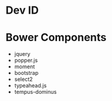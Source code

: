 # Dev ID

# Bower Components
- jquery
- popper.js
- moment
- bootstrap
- select2
- typeahead.js
- tempus-dominus